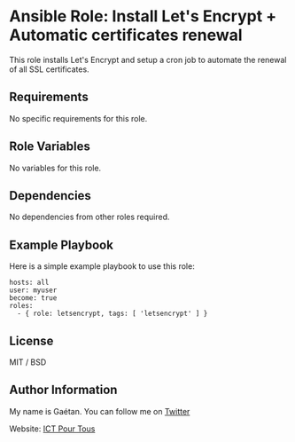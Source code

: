 Ansible Role: Install Let's Encrypt + Automatic certificates renewal
=========

This role installs Let's Encrypt and setup a cron job to automate the renewal of all SSL certificates.

Requirements
------------

No specific requirements for this role.

Role Variables
--------------

No variables for this role.

Dependencies
------------

No dependencies from other roles required.

Example Playbook
----------------

Here is a simple example playbook to use this role:

```
hosts: all
user: myuser
become: true
roles:
  - { role: letsencrypt, tags: [ 'letsencrypt' ] }
```

License
-------

MIT / BSD

Author Information
------------------

My name is Gaétan. You can follow me on [Twitter](https://twitter.com/gaetanict)

Website: [ICT Pour Tous](https://www.ictpourtous.com)
